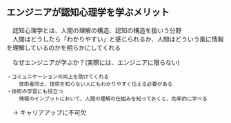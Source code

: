 ## エンジニアが認知心理学を学ぶメリット		
　認知心理学とは、人間の理解の構造、認知の構造を扱いう分野		
　人間はどうしたら「わかりやすい」と感じられるか、人間はどういう風に情報を理解しているのかを明らかにしてくれる		

　なぜエンジニアが学ぶか？(実際には、エンジニアに限らない)
```		
・コミュニケーションの向上を助けてくれる
	技術者同士、技術を知らない人にもわかりやすく伝える必要がある
・技術の学習にも役立つ
	情報のインプットにおいて、人間の理解の仕組みを知っておくと、効率的に学べる
```
　→ キャリアアップに不可欠
